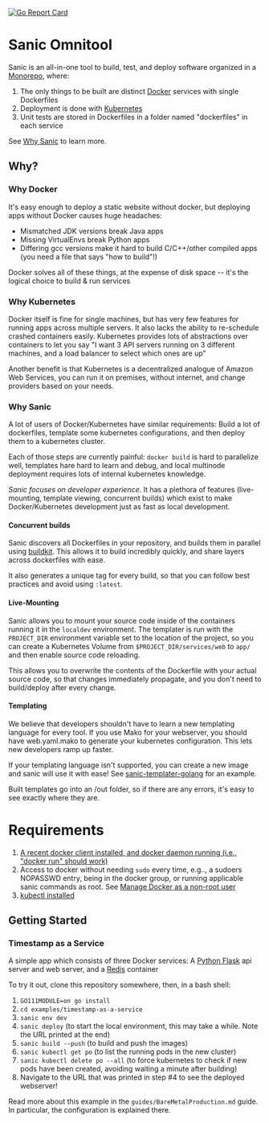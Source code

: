 [![Go Report Card](https://goreportcard.com/badge/github.com/distributed-containers-inc/sanic)](https://goreportcard.com/report/github.com/distributed-containers-inc/sanic)

# Sanic Omnitool

Sanic is an all-in-one tool to build, test, and deploy software organized in a [Monorepo](https://en.wikipedia.org/wiki/Monorepo), where:

1. The only things to be built are distinct [Docker](https://www.docker.com/) services with single Dockerfiles
2. Deployment is done with [Kubernetes](https://kubernetes.io/)
3. Unit tests are stored in Dockerfiles in a folder named "dockerfiles" in each service

See [Why Sanic](#why-sanic) to learn more.

## Why?

### Why Docker
It's easy enough to deploy a static website without docker, but deploying apps without Docker causes huge headaches:
- Mismatched JDK versions break Java apps
- Missing VirtualEnvs break Python apps
- Differing gcc versions make it hard to build C/C++/other compiled apps (you need a file that says "how to build"!)

Docker solves all of these things, at the expense of disk space -- it's the logical choice to build & run services

### Why Kubernetes
Docker itself is fine for single machines, but has very few features for running apps across multiple servers. It also lacks the ability to re-schedule crashed containers easily.  Kubernetes provides lots of abstractions over containers to let you say "I want 3 API servers running on 3 different machines, and a load balancer to select which ones are up"

Another benefit is that Kubernetes is a decentralized analogue of Amazon Web Services, you can run it on premises, without internet, and change providers based on your needs.

### Why Sanic
A lot of users of Docker/Kubernetes have similar requirements: Build a lot of dockerfiles, template some kubernetes configurations, and then deploy them to a kubernetes cluster.

Each of those steps are currently painful: `docker build` is hard to parallelize well, templates hare hard to learn and debug, and local multinode deployment requires lots of internal kubernetes knowledge. 

*Sanic focuses on developer experience*. It has a plethora of features (live-mounting, template viewing, concurrent builds) which exist to make Docker/Kubernetes development just as fast as local development.

#### Concurrent builds
Sanic discovers all Dockerfiles in your repository, and builds them in parallel using [buildkit](https://github.com/moby/buildkit).  This allows it to build incredibly quickly, and share layers across dockerfiles with ease.

It also generates a unique tag for every build, so that you can follow best practices and avoid using `:latest`.


#### Live-Mounting
Sanic allows you to mount your source code inside of the containers running it in the `localdev` environment. The templater is run with the `PROJECT_DIR` environment variable set to the location of the project, so you can create a Kubernetes Volume from `$PROJECT_DIR/services/web` to `app/` and then enable source code reloading.

This allows you to overwrite the contents of the Dockerfile with your actual source code, so that changes immediately propagate, and you don't need to build/deploy after every change.

#### Templating
We believe that developers shouldn't have to learn a new templating language for every tool.  If you use Mako for your webserver, you should have web.yaml.mako to generate your kubernetes configuration.  This lets new developers ramp up faster.

If your templating language isn't supported, you can create a new image and sanic will use it with ease! See [sanic-templater-golang](https://github.com/distributed-containers-inc/sanic-templater-golang) for an example.

Built templates go into an /out folder, so if there are any errors, it's easy to see exactly where they are.

# Requirements

1. [A recent docker client installed, and docker daemon running (i.e., "docker run" should work)](https://docs.docker.com/install/)
2. Access to docker without needing `sudo` every time, e.g.., a sudoers NOPASSWD entry, being in the docker group, or running applicable sanic commands as root.  See [Manage Docker as a non-root user](https://docs.docker.com/install/linux/linux-postinstall/#manage-docker-as-a-non-root-user)
3. [kubectl installed](https://kubernetes.io/docs/tasks/tools/install-kubectl/)
## Getting Started

### Timestamp as a Service
A simple app which consists of three Docker services: A [Python Flask](http://flask.pocoo.org/) api server and web server, and a [Redis](https://redis.io/) container

To try it out, clone this repository somewhere, then, in a bash shell:
1. `GO111MODULE=on go install`
2. `cd examples/timestamp-as-a-service`
3. `sanic env dev`
4. `sanic deploy` (to start the local environment, this may take a while. Note the URL printed at the end)
5. `sanic build --push` (to build and push the images)
6. `sanic kubectl get po` (to list the running pods in the new cluster)
7. `sanic kubectl delete po --all` (to force kubernetes to check if new pods have been created, avoiding waiting a minute after building)
8. Navigate to the URL that was printed in step #4 to see the deployed webserver!

Read more about this example in the `guides/BareMetalProduction.md` guide.  In particular, the configuration is explained there.